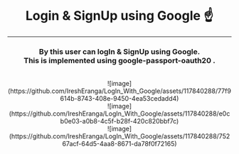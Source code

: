 
<center> <b> <h1>Login & SignUp using Google ☝️ </h1></b><center/> <hr/>

<h3>By this user can logIn & SignUp using Google.  <br/>
This is implemented using <b> google-passport-oauth20 .</b> <br></h3>
<br>
![image](https://github.com/IreshEranga/LogIn_With_Google/assets/117840288/77f9614b-8743-408e-9450-4ea53cedadd4) <br>
![image](https://github.com/IreshEranga/LogIn_With_Google/assets/117840288/e0cb0e03-a0b8-4c5f-b28f-420c820bbf7c) <br>
![image](https://github.com/IreshEranga/LogIn_With_Google/assets/117840288/75267acf-64d5-4aa8-8671-da78f0f72165)  <br>

